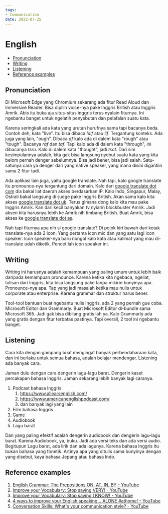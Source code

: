 ```yaml
---
tags:
- Communication
date: 2022-07-25
---
```


# English

- [Pronunciation](#pronunciation)
- [Writing](#writing)
- [Listening](#listening)
- [Reference examples](#reference-examples)



## Pronunciation

Di Microsoft Edge yang Chromium sekarang ada fitur Read Aloud dan Immersive Reader. Bisa dipilih voice-nya pake Inggris British atau Inggris Amrik. Abis itu buka aja situs-situs inggris terus nyalain fiturnya. Ini ngebantu banget untuk ngelatih penyebutan dan pelafalan suatu kata.

Karena seringkali ada kata yang urutan hurufnya sama tapi bacanya beda. Contoh deh, kata "live". Itu bisa dibaca _laif_ atau _lif_. Tergantung konteks. Ada juga yang lain, "ough". Dibaca _af_ kalo ada di dalem kata "rough" atau "tough". Bacanya _raf_ dan _taf_. Tapi kalo ada di dalem kata "through", ini dibacanya _tsru_. Kalo di dalem kata "thought", jadi _tsot_. Dari sini kesimpulannya adalah, kita gak bisa langsung nyebut suatu kata yang kita belom pernah denger sebelumnya. Bisa jadi bener, bisa jadi salah. Satu-satunya cara ya denger dari yang native speaker, yang mana disini digantiin sama 2 fitur tadi.

Ada aplikasi lain juga, yaitu google translate. Nah tapi, kalo google translate itu pronounce-nya tergantung dari domain. Kalo dari [google translate dot com](https://translate.google.com) dia bakal liat daerah akses berdasarkan IP. Kalo Indo, Singapur, Malay, Ostrali bakal langsung di-judge pake Inggris British. Akan sama kalo kita akses [google translate dot uk](https://translate.google.uk). Terus gimana dong kalo kita mau pake Inggris Amrik. Kan dari kecil banyakan tv nyiarin blockbuster Amrik. Jadi aksen kita harusnya lebih ke Amrik nih timbang British. Buat Amrik, bisa akses ke [google translate dot as](https://translate.google.as).

Nah tapi fiturnya apa nih si google translate? Di pojok kiri bawah dari kotak translate-nya ada 2 icon. Yang pertama icon mic dan yang satu lagi icon speaker. Icon speaker-nya baru nongol kalo kata atau kalimat yang mau di-translate udah diketik. Pencet lah icon speaker ini.



## Writing

Writing ini harusnya adalah kemampuan yang paling umum untuk lebih baik daripada kemampuan pronounce. Karena ketika kita ngebaca, ngeliat, tulisan dari Inggris, kita bisa langsung pake tanpa mikirin bunyinya apa. Pronounce-nya apa. Tap yang jadi masalah ketika mau nulis untuk corporate atau enterprise. Karena grammar dan struktur harus bener.

Tool-tool bantuan buat ngebantu nulis Inggris, ada 2 yang pernah gue coba. Microsoft Editor dan Grammarly. Buat Microsoft Editor di-bundle sama Microsoft 365. Jadi gak bisa dibilang gratis lah ya. Kalo Grammarly ada yang gratis dengan fitur terbatas pastinya. Tapi overall, 2 tool ini ngebantu banget.



## Listening

Cara kita dengan gampang buat mengingat banyak perbendaharaan kata, dan ini berlaku untuk semua bahasa, adalah belajar mendengar. Listening ada banyak cara.

Jaman dulu dengan cara dengerin lagu-lagu barat. Dengerin kaset percakapan bahasa Inggris. Jaman sekarang lebih banyak lagi caranya.
1. Podcast bahasa Inggris
    1. https://www.allearsenglish.com/
    2. https://www.americanenglishpodcast.com/
    3. dan banyak lagi yang lain
2. Film bahasa Inggris
3. Game
4. Audiobook
5. Lagu barat

Dan yang paling efektif adalah dengerin audiobook dan dengerin lagu-lagu barat. Karena Audiobook, ya, buku. Jadi ada versi teks dan ada versi audio. Begitupun Lagu barat, ada lirik dan ada lagunya. Karena bahasa Inggris itu bukan bahasa yang fonetik. Artinya apa yang ditulis sama bunyinya dengan yang disebut, kaya bahasa Jepang atau bahasa Indo.



## Reference examples

1. [English Grammar: The Prepositions ON, AT, IN, BY - YouTube](https://www.youtube.com/watch?v=sN5H7YTo_IQ)  
2. [Improve your Vocabulary: Stop saying VERY! - YouTube](https://www.youtube.com/watch?v=PCoyTwltu5g)  
3. [Improve your Vocabulary: Stop saying I KNOW! - YouTube](https://www.youtube.com/watch?v=FXjvpR02uNg)  
4. [4 ways to improve your English speaking... ALONE \#athome! - YouTube](https://www.youtube.com/watch?v=N0qEHuyTTp8)  
5. [Conversation Skills: What's your communication style? - YouTube](https://www.youtube.com/watch?v=9ybqVmp1p6s)